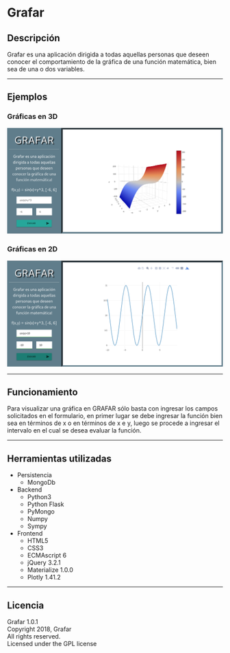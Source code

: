 # Grafar

## Descripción
Grafar es una aplicación dirigida a todas aquellas personas que deseen conocer el comportamiento de
la gráfica de una función matemática, bien sea de una o dos variables.
***
## Ejemplos
### Gráficas en 3D
![Gráfica en 3D](static/img/3dimage.png)

 ### Gráficas en 2D
 ![Gráfica en 3D](static/img/2dimage.png)
 ***
 ## Funcionamiento
 Para visualizar una gráfica en GRAFAR sólo basta con ingresar los campos solicitados en el formulario, en primer lugar se debe ingresar la función bien sea en términos de x o en términos de x e y, luego se procede a ingresar el intervalo en el cual se desea evaluar la función. 
 ***
 ## Herramientas utilizadas
 * Persistencia
    * MongoDb
 * Backend
    * Python3
    * Python Flask
    * PyMongo
    * Numpy
    * Sympy
* Frontend
    * HTML5
    * CSS3
    * ECMAscript 6
    * jQuery 3.2.1
    * Materialize 1.0.0
    * Plotly 1.41.2
***
## Licencia 

Grafar 1.0.1    
Copyright 2018, Grafar  
All rights reserved.  
Licensed under the GPL license
